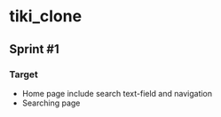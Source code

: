 # tiki_clone 
## Sprint #1
### Target
* Home page include search text-field and navigation
* Searching page

